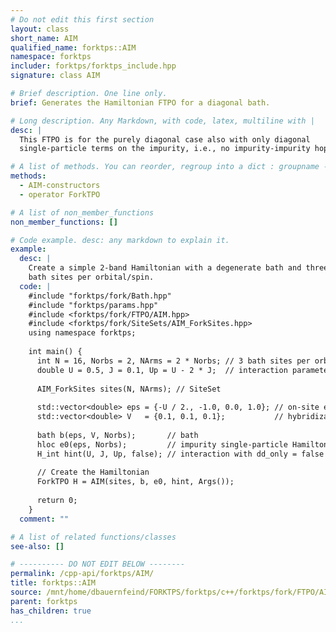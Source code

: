 ```yaml
---
# Do not edit this first section
layout: class
short_name: AIM
qualified_name: forktps::AIM
namespace: forktps
includer: forktps/forktps_include.hpp
signature: class AIM

# Brief description. One line only.
brief: Generates the Hamiltonian FTPO for a diagonal bath.

# Long description. Any Markdown, with code, latex, multiline with |
desc: |
  This FTPO is for the purely diagonal case also with only diagonal 
  single-particle terms on the impurity, i.e., no impurity-impurity hoppings.

# A list of methods. You can reorder, regroup into a dict : groupname -> list
methods:
  - AIM-constructors
  - operator ForkTPO

# A list of non_member_functions
non_member_functions: []

# Code example. desc: any markdown to explain it.
example:
  desc: |
    Create a simple 2-band Hamiltonian with a degenerate bath and three
    bath sites per orbital/spin.
  code: |
    #include "forktps/fork/Bath.hpp"
    #include "forktps/params.hpp"
    #include <forktps/fork/FTPO/AIM.hpp>
    #include <forktps/fork/SiteSets/AIM_ForkSites.hpp>
    using namespace forktps;
    
    int main() {
      int N = 16, Norbs = 2, NArms = 2 * Norbs; // 3 bath sites per orbital/spin
      double U = 0.5, J = 0.1, Up = U - 2 * J;  // interaction parameters
    
      AIM_ForkSites sites(N, NArms); // SiteSet
    
      std::vector<double> eps = {-U / 2., -1.0, 0.0, 1.0}; // on-site energies, first entry is for impurity
      std::vector<double> V   = {0.1, 0.1, 0.1};           // hybridizations
    
      bath b(eps, V, Norbs);       // bath
      hloc e0(eps, Norbs);         // impurity single-particle Hamiltonian (only uses eps[0])
      H_int hint(U, J, Up, false); // interaction with dd_only = false
    
      // Create the Hamiltonian
      ForkTPO H = AIM(sites, b, e0, hint, Args());
    
      return 0;
    }
  comment: ""

# A list of related functions/classes
see-also: []

# ---------- DO NOT EDIT BELOW --------
permalink: /cpp-api/forktps/AIM/
title: forktps::AIM
source: /mnt/home/dbauernfeind/FORKTPS/forktps/c++/forktps/fork/FTPO/AIM.hpp
parent: forktps
has_children: true
...
```


